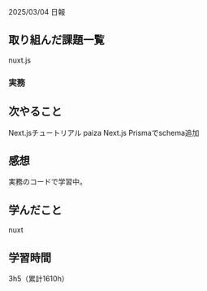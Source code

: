 2025/03/04 日報
## 取り組んだ課題一覧
nuxt.js


### 実務



## 次やること
Next.jsチュートリアル
paiza
Next.js Prismaでschema追加



## 感想
実務のコードで学習中。


## 学んだこと
nuxt


## 学習時間
3h5（累計1610h）
